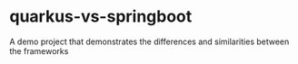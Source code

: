 # quarkus-vs-springboot
A demo project that demonstrates the differences and similarities between the frameworks
